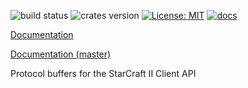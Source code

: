 ![build status](https://travis-ci.org/awestlake87/sc2-proto-rs.svg?branch=master)
![crates version](https://img.shields.io/crates/v/sc2-proto.svg)
[![License: MIT](https://img.shields.io/badge/License-MIT-yellow.svg)](https://opensource.org/licenses/MIT)
[![docs](https://img.shields.io/badge/docs-passing-blue.svg)](https://docs.rs/sc2-proto)

[Documentation](https://docs.rs/sc2-proto)

[Documentation (master)](https://awestlake87.github.io/sc2-proto-rs/sc2-proto-rs)

Protocol buffers for the StarCraft II Client API
